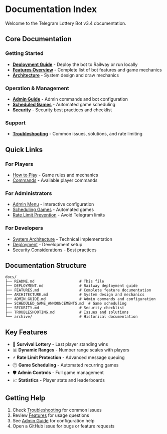 # Documentation Index

Welcome to the Telegram Lottery Bot v3.4 documentation.

## Core Documentation

### Getting Started
- **[Deployment Guide](DEPLOYMENT.md)** - Deploy the bot to Railway or run locally
- **[Features Overview](FEATURES.md)** - Complete list of bot features and game mechanics
- **[Architecture](ARCHITECTURE.md)** - System design and draw mechanics

### Operation & Management
- **[Admin Guide](ADMIN_GUIDE.md)** - Admin commands and bot configuration
- **[Scheduled Games](SCHEDULED_GAME_ANNOUNCEMENTS.md)** - Automated game scheduling
- **[Security](SECURITY.md)** - Security best practices and checklist

### Support
- **[Troubleshooting](TROUBLESHOOTING.md)** - Common issues, solutions, and rate limiting

## Quick Links

### For Players
- [How to Play](FEATURES.md#game-flow) - Game rules and mechanics
- [Commands](FEATURES.md#user-commands) - Available player commands

### For Administrators  
- [Admin Menu](ADMIN_GUIDE.md#admin-menu-system) - Interactive configuration
- [Scheduling Games](SCHEDULED_GAME_ANNOUNCEMENTS.md) - Automated games
- [Rate Limit Prevention](TROUBLESHOOTING.md#rate-limiting-issues) - Avoid Telegram limits

### For Developers
- [System Architecture](ARCHITECTURE.md) - Technical implementation
- [Deployment](DEPLOYMENT.md#local-development) - Development setup
- [Security Considerations](SECURITY.md) - Best practices

## Documentation Structure

```
docs/
├── README.md                    # This file
├── DEPLOYMENT.md                # Railway deployment guide
├── FEATURES.md                  # Complete feature documentation
├── ARCHITECTURE.md              # System design and mechanics
├── ADMIN_GUIDE.md               # Admin commands and configuration
├── SCHEDULED_GAME_ANNOUNCEMENTS.md  # Game scheduling
├── SECURITY.md                  # Security checklist
├── TROUBLESHOOTING.md           # Issues and solutions
└── archive/                     # Historical documentation
```

## Key Features

- 🎲 **Survival Lottery** - Last player standing wins
- 📊 **Dynamic Ranges** - Number range scales with players
- ⚡ **Rate Limit Protection** - Advanced message queuing
- 🕐 **Game Scheduling** - Automated recurring games
- 🛡️ **Admin Controls** - Full game management
- 📈 **Statistics** - Player stats and leaderboards

## Getting Help

1. Check [Troubleshooting](TROUBLESHOOTING.md) for common issues
2. Review [Features](FEATURES.md) for usage questions  
3. See [Admin Guide](ADMIN_GUIDE.md) for configuration help
4. Open a GitHub issue for bugs or feature requests